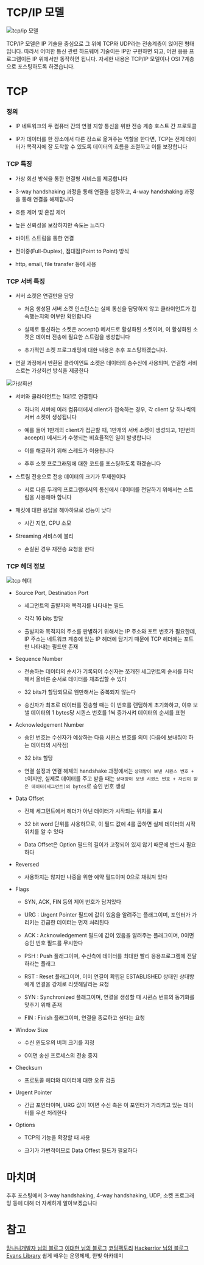 # TCP/IP 모델

![tcp/ip 모델](https://images.velog.io/images/hahahaa8642/post/d33b77a9-a49b-4341-8cd1-965cde1e1c9b/tcpip.png)

TCP/IP 모델은 IP 기술을 중심으로 그 위에 TCP와 UDP라는 전송계층이 얹어진 형태입니다. 따라서 어떠한 통신 관련 하드웨어 기술이든 IP만 구현하면 되고, 어떤 응용 프로그램이든 IP 위에서만 동작하면 됩니다. 자세한 내용은 TCP/IP 모델이나 OSI 7계층으로 포스팅하도록 하겠습니다.

# TCP

### 정의

- IP 네트워크의 두 컴퓨터 간의 연결 지향 통신을 위한 전송 계층 호스트 간 프로토콜

- IP가 데이터를 한 장소에서 다른 장소로 옮겨주는 역할을 한다면, TCP는 전체 데이터가 목적지에 잘 도착할 수 있도록 데이터의 흐름을 조절하고 이를 보장합니다

### TCP 특징

- 가상 회선 방식을 통한 연결형 서비스를 제공합니다

- 3-way handshaking 과정을 통해 연결을 설정하고, 4-way handshaking 과정을 통해 연결을 해제합니다

- 흐름 제어 및 혼잡 제어

- 높은 신뢰성을 보장하지만 속도는 느리다

- 바이트 스트림을 통한 연결

- 전이중(Full-Duplex), 점대점(Point to Point) 방식

- http, email, file transfer 등에 사용


### TCP 서버 특징

- 서버 소켓은 연결만을 담당

   - 처음 생성된 서버 소켓 인스턴스는 실제 통신을 담당하지 않고 클라이언트가 접속했는지의 여부만 확인합니다
   
   - 실제로 통신하는 소켓은 accept() 메서드로 활성화된 소켓이며, 이 활성화된 소켓은 데이터 전송에 필요한 스트림을 생성합니다
   
   - 추가적인 소켓 프로그래밍에 대한 내용은 추후 포스팅하겠습니다.

- 연결 과정에서 반환된 클라이언트 소켓은 데이터의 송수신에 사용되며, 연결형 서비스로는 가상회선 방식을 제공한다

![가상회선](https://images.velog.io/images/hahahaa8642/post/eeb8e992-528f-4acc-b1e1-52c6917a45f9/%EA%B0%80%EC%83%81%ED%9A%8C%EC%84%A0.png)

- 서버와 클라이언트는 1대1로 연결된다

    - 하나의 서버에 여러 컴퓨터에서 client가 접속하는 경우, 각 client 당 하나씩의 서버 소켓이 생성됩니다
    
    - 예를 들어 1만개의 client가 접근할 때, 1만개의 서버 소켓이 생성되고, 1만번의 accept() 메서드가 수행되는 비효율적인 일이 발생합니다
    
    - 이를 해결하기 위해 스레드가 이용됩니다
    
    - 추후 소켓 프로그래밍에 대한 코드를 포스팅하도록 하겠습니다

- 스트림 전송으로 전송 데이터의 크기가 무제한이다
   
   - 서로 다른 두개의 프로그램에서의 통신에서 데이터를 전달하기 위해서는 스트림을 사용해야 합니다

- 패킷에 대한 응답을 해야하므로 성능이 낮다
    
    - 시간 지연, CPU 소모

- Streaming 서비스에 불리
    
    - 손실된 경우 재전송 요청을 한다
    
    
### TCP 헤더 정보

![tcp 헤더](https://images.velog.io/images/hahahaa8642/post/4bede41c-bb34-4779-abe3-40296adc3234/tcp%20%ED%97%A4%EB%8D%94.png)

- Source Port, Destination Port
    
    - 세그먼트의 출발지와 목적지를 나타내는 필드
    
    - 각각 16 bits 할당
    
    - 출발지와 목적지의 주소를 판별하기 위해서는 IP 주소와 포트 번호가 필요한데, IP 주소는 네트워크 계층에 있는 IP 헤더에 담기기 때문에 TCP 헤더에는 포트만 나타내는 필드만 존재

- Sequence Number
    
    - 전송하는 데이터의 순서가 기록되어 수신자는 쪼개진 세그먼트의 순서를 파악해서 올바른 순서로 데이터를 재조립할 수 있다
    
    - 32 bits가 할당되므로 웬만해서는 중복되지 않는다
    
    - 송신자가 최초로 데이터를 전송할 때는 이 번호를 랜덤하게 초기화하고, 이후 보낼 데이터의 1 bytes당 시퀸스 번호를 1씩 증가시켜 데이터의 순서를 표현

- Acknowledgement Number
    
    - 승인 번호는 수신자가 예상하는 다음 시퀸스 번호를 의미 (다음에 보내줘야 하는 데이터의 시작점)
    
    - 32 bits 할당
    
    - 연결 설정과 연결 해제의 handshake 과정에서는 `상대방이 보낸 시퀸스 번호 + 1`이지만, 실제로 데이터를 주고 받을 때는 `상대방이 보낸 시퀸스 번호 + 자신이 받은 데이터(세그먼트)의 bytes`로 승인 번호 생성

- Data Offset
    
    - 전체 세그먼트에서 헤더가 아닌 데이터가 시작되는 위치를 표시
    
    - 32 bit word 단위를 사용하므로, 이 필드 값에 4를 곱하면 실제 데이터의 시작 위치를 알 수 있다
    
    - Data Offset은 Option 필드의 길이가 고정되어 있지 않기 때문에 반드시 필요하다

- Reversed
    
    - 사용하지는 않지만 나중을 위한 예약 필드이며 0으로 채워져 있다

- Flags
    
    - SYN, ACK, FIN 등의 제어 번호가 담겨있다
    
    - URG : Urgent Pointer 필드에 값이 있음을 알려주는 플래그이며, 포인터가 가리키는 긴급한 데이터는 먼저 처리된다
    
    - ACK : Acknowledgement 필드에 값이 있음을 알려주는 플래그이며, 0이면 승인 번호 필드를 무시한다
    
    - PSH : Push 플래그이며, 수신측에 데이터를 최대한 빨리 응용프로그램에 전달하라는 플래그
    
    - RST : Reset 플래그이며, 이미 연결이 확립된 ESTABLISHED 상태인 상대방에게 연결을 강제로 리셋해달라는 요청
    
    - SYN : Synchronized 플래그이며, 연결을 생성할 때 시퀸스 번호의 동기화를 맞추기 위해 존재
    
    - FIN : Finish 플래그이며, 연결을 종료하고 싶다는 요청


- Window Size
    
    - 수신 윈도우의 버퍼 크기를 지정
    
    - 0이면 송신 프로세스의 전송 중지
    
- Checksum
    
    - 프로토콜 헤더와 데이터에 대한 오류 검출

- Urgent Pointer
    
    - 긴급 포인터이며, URG 값이 1이면 수신 측은 이 포인터가 가리키고 있는 데이터를 우선 처리한다

- Options
    
    - TCP의 기능을 확장할 때 사용
    
    - 크기가 가변적이므로 Data Offest 필드가 필요하다


# 마치며

추후 포스팅에서 3-way handshaking, 4-way handshaking, UDP, 소켓 프로그래밍 등에 대해 더 자세하게 알아보겠습니다

# 참고

[망나니개발자 님의 블로그](https://mangkyu.tistory.com/15)
[이대현 님의 블로그](https://velog.io/@hidaehyunlee/TCP-%EC%99%80-UDP-%EC%9D%98-%EC%B0%A8%EC%9D%B4)
[코딩팩토리](https://coding-factory.tistory.com/614)
[Hackerrior 님의 블로그](https://hack-cracker.tistory.com/111)
[Evans Library](https://evan-moon.github.io/2019/11/10/header-of-tcp/)
쉽게 배우는 운영체제, 한빛 아카데미
